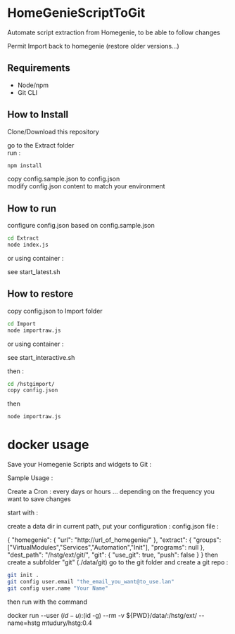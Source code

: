 # HomeGenieScriptToGit
Automate script extraction from Homegenie, to be able to follow changes

Permit Import back to homegenie (restore older versions...)

## Requirements

- Node/npm  
- Git CLI  


## How to Install

Clone/Download this repository

go to the Extract folder  
run :
```bash
npm install  
```

copy config.sample.json to config.json  
modify config.json content to match your environment  

## How to run

configure config.json based on config.sample.json

```bash
cd Extract
node index.js
```
or using container : 

see start_latest.sh

## How to restore

copy config.json to Import folder

```bash
cd Import
node importraw.js
```

or using container :

see start_interactive.sh

then :

```bash
cd /hstgimport/
copy config.json
```
then 

```bash
node importraw.js
```

# docker usage

Save your Homegenie Scripts and widgets to Git :

Sample Usage :

Create a Cron : every days or hours ... depending on the frequency you want to save changes

start with :

create a data dir in current path, put your configuration : config.json file :

{
    "homegenie": { 
        "url": "http://url_of_homegenie/"
    },
    "extract": {
        "groups": ["VirtualModules","Services","Automation","Init"], 
        "programs": null
    },
    "dest_path": "/hstg/ext/git/",
    "git": {
        "use_git": true,
        "push": false
    }
}
then create a subfolder "git"  (./data/git)
go to the git folder and create a git repo :
```bash
git init .
git config user.email "the_email_you_want@to_use.lan"
git config user.name "Your Name"
```

then run with the command

docker run --user $(id -u):$(id -g) --rm -v ${PWD}/data/:/hstg/ext/ --name=hstg mtudury/hstg:0.4

